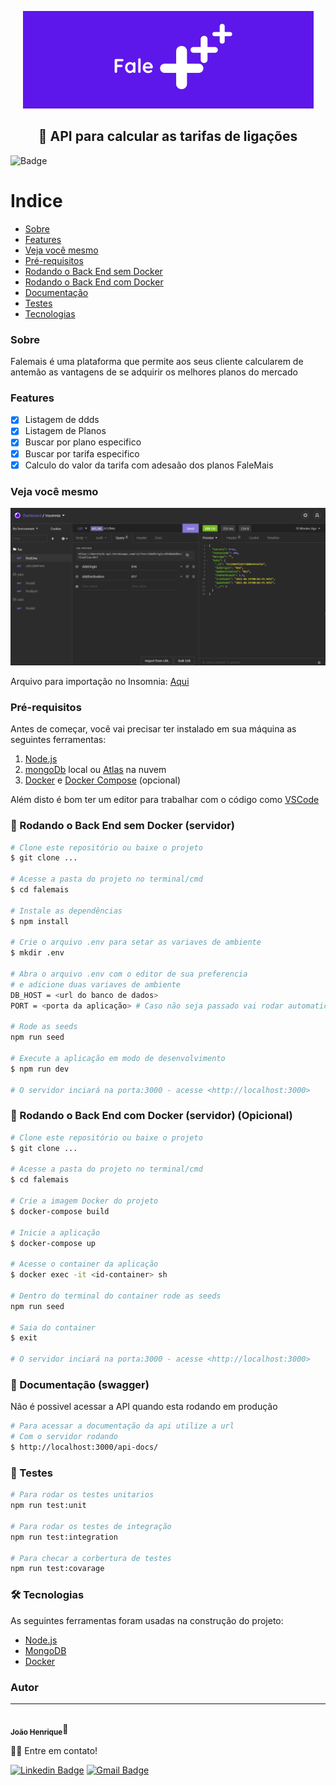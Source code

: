 <p align="center">
  <img src="./public/img/Fale.png" alt="Fale Mais" />
</p>
<h2 align="center">📲 API para calcular as tarifas de ligações</h2>

![Badge](https://img.shields.io/badge/Heroku-deployed-%#430098?style=for-the-badge&logo=ghost)

Indice
=================
<!--ts-->
   * [Sobre](#Sobre)
   * [Features](#Features)
   * [Veja você mesmo](#veja-voce-mesmo)
   * [Pré-requisitos](#pre-requisitos)
   * [Rodando o Back End sem Docker](#run-sem-docker)
   * [Rodando o Back End com Docker](#run-com-docker)
   * [Documentação](#docs)
   * [Testes](#tests)
   * [Tecnologias](#tecnologias)
<!--te-->

### Sobre <a name="Sobre"></a>
 Falemais é uma plataforma que permite aos seus cliente calcularem de antemão as vantagens de se adquirir os melhores planos do mercado

### Features <a name="Features"></a>

- [x] Listagem de ddds
- [x] Listagem de Planos
- [x] Buscar por plano especifico
- [x] Buscar por tarifa especifico
- [x] Calculo do valor da tarifa com adesaão dos planos FaleMais

### Veja você mesmo <a name="veja-voce-mesmo"></a>

<p align="center">
  <img src="./public/img/insomnia.png" alt="Fale Mais" />
</p>

Arquivo para importação no Insomnia: [Aqui](https://github.com/Joaoh3326/falemais/blob/master/public/json/Insomnia-All_2021-08-18.json)

### Pré-requisitos <a name="pre-requisitos"></a>

Antes de começar, você vai precisar ter instalado em sua máquina as seguintes ferramentas:
 1. [Node.js](https://nodejs.org/en/)
 2. [mongoDb](https://www.mongodb.com/pt-br) local ou [Atlas](https://www.mongodb.com/cloud/atlas) na nuvem
 3. [Docker](https://www.docker.com/) e [Docker Compose](https://docs.docker.com/compose/) (opcional)


Além disto é bom ter um editor para trabalhar com o código como [VSCode](https://code.visualstudio.com/)

### 🎲 Rodando o Back End sem Docker (servidor) <a name="run-sem-docker"></a>

```bash
# Clone este repositório ou baixe o projeto
$ git clone ...

# Acesse a pasta do projeto no terminal/cmd
$ cd falemais

# Instale as dependências
$ npm install

# Crie o arquivo .env para setar as variaves de ambiente
$ mkdir .env

# Abra o arquivo .env com o editor de sua preferencia
# e adicione duas variaves de ambiente
DB_HOST = <url do banco de dados>
PORT = <porta da aplicação> # Caso não seja passado vai rodar automaticamente na porta 3000

# Rode as seeds
npm run seed

# Execute a aplicação em modo de desenvolvimento
$ npm run dev

# O servidor inciará na porta:3000 - acesse <http://localhost:3000>
```

### 🎲 Rodando o Back End com Docker (servidor) (Opicional) <a name="run-com-docker"></a>
```bash
# Clone este repositório ou baixe o projeto
$ git clone ...

# Acesse a pasta do projeto no terminal/cmd
$ cd falemais

# Crie a imagem Docker do projeto
$ docker-compose build

# Inicie a aplicação
$ docker-compose up

# Acesse o container da aplicação
$ docker exec -it <id-container> sh

# Dentro do terminal do container rode as seeds
npm run seed

# Saia do container
$ exit

# O servidor inciará na porta:3000 - acesse <http://localhost:3000>
```

### 📜 Documentação (swagger)  <a name="docs"></a>
Não é possivel acessar a API quando esta rodando em produção

```bash
# Para acessar a documentação da api utilize a url
# Com o servidor rodando
$ http://localhost:3000/api-docs/
```

### 🧪 Testes <a name="tests"></a>

```bash
# Para rodar os testes unitarios
npm run test:unit

# Para rodar os testes de integração
npm run test:integration

# Para checar a corbertura de testes
npm run test:covarage
```

### 🛠 Tecnologias <a name="tecnologias"></a>

As seguintes ferramentas foram usadas na construção do projeto:

- [Node.js](https://nodejs.org/en/)
- [MongoDB](https://www.mongodb.com/pt-br)
- [Docker](https://www.docker.com/)

### Autor
---
 <img style="border-radius: 50%;" src="https://avatars.githubusercontent.com/u/17899474?v=4" width="100px;" alt=""/>
 <br />
 <sub><b>João Henrique</b></sub>💪

👋🏽 Entre em contato!

 [![Linkedin Badge](https://img.shields.io/badge/-João-blue?style=flat-square&logo=Linkedin&logoColor=white&link=https://www.linkedin.com/in/jo%C3%A3o-henrique-gomes-6a20b6bb/)](https://www.linkedin.com/in/jo%C3%A3o-henrique-gomes-6a20b6bb/)
[![Gmail Badge](https://img.shields.io/badge/-joaoh3326@gmail.com-c14438?style=flat-square&logo=Gmail&logoColor=white&link=joaoh3326@gmail.com)](joaoh3326@gmail.com)
